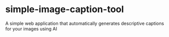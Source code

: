 # simple-image-caption-tool
A simple web application that automatically generates descriptive captions for your images using AI

